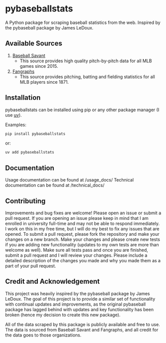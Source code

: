 # pybaseballstats

A Python package for scraping baseball statistics from the web. Inspired by the pybaseball package by James LeDoux.

## Available Sources

1. [Baseball Savant](https://baseballsavant.mlb.com/)
    - This source provides high quality pitch-by-pitch data for all MLB games since 2015.
2. [Fangraphs](https://www.fangraphs.com/)
    - This source provides pitching, batting and fielding statistics for all MLB players since 1871.

## Installation

pybaseballstats can be installed using pip or any other package manager (I use [uv](https://docs.astral.sh/uv/)).

Examples:

```bash
pip install pybaseballstats
```

or:

```bash
uv add pybaseballstats
```

## Documentation

Usage documentation can be found at /usage_docs/
Technical documentation can be found at /technical_docs/

## Contributing

Improvements and bug fixes are welcome! Please open an issue or submit a pull request. If you are opening an issue please keep in mind that I am enrolled in university full-time and may not be able to respond immediately. I work on this in my free time, but I will do my best to fix any issues that are opened. To submit a pull request, please fork the repository and make your changes on a new branch. Make your changes and please create new tests if you are adding new functionality (updates to my own tests are more than welcome as well). Make sure all tests pass and once you are finished, submit a pull request and I will review your changes. Please include a detailed description of the changes you made and why you made them as a part of your pull request.

## Credit and Acknowledgement

This project was heavily inspired by the pybaseball package by James LeDoux. The goal of this project is to provide a similar set of functionality with continual updates and improvements, as the original pybaseball package has lagged behind with updates and key functionality has been broken (hence my decision to create this new package).

All of the data scraped by this package is publicly available and free to use. The data is sourced from Baseball Savant and Fangraphs, and all credit for the data goes to those organizations.
